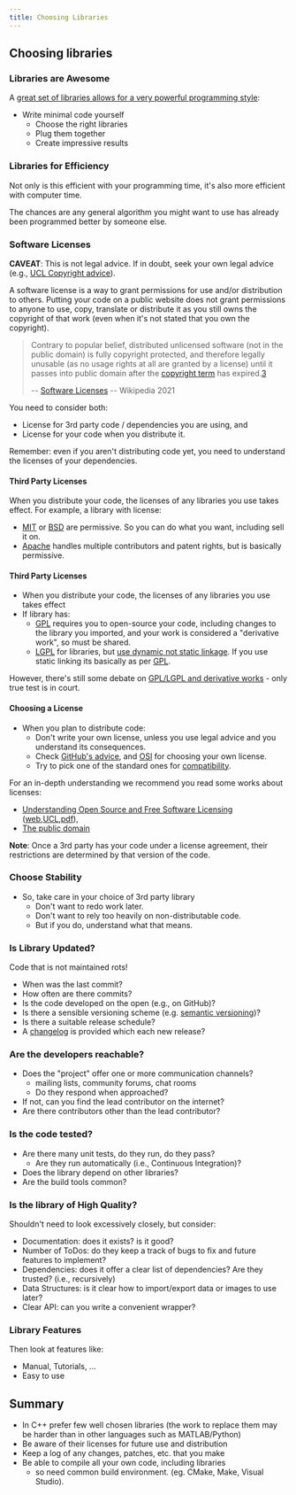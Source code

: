 ```yaml
---
title: Choosing Libraries
---
```


## Choosing libraries

### Libraries are Awesome

A [great set of libraries allows for a very powerful programming style][Python04Intro]:

* Write minimal code yourself
    * Choose the right libraries
    * Plug them together
    * Create impressive results


### Libraries for Efficiency

Not only is this efficient with your programming time,
it's also more efficient with computer time.

The chances are any general algorithm you might want to use
has already been programmed better by someone else.


### Software Licenses

**CAVEAT**: This is not legal advice. If in doubt, seek your own legal advice (e.g., [UCL Copyright advice][UCL Copy]).

A software license is a way to grant permissions for use and/or distribution to others.
Putting your code on a public website does not grant permissions to anyone to use, copy, translate or distribute it as
you still owns the copyright of that work (even when it's not stated that you own the copyright).

> Contrary to popular belief, distributed unlicensed software (not in the public domain) is fully copyright protected, and therefore legally unusable (as no usage rights at all are granted by a license) until it passes into public domain after the [copyright term][cterm] has expired.[3]
>
> -- [Software Licenses][SL-wiki] -- Wikipedia 2021

You need to consider both:

* License for 3rd party code / dependencies you are using, and
* License for your code when you distribute it.

Remember: even if you aren't distributing code yet, you need to understand the licenses of your dependencies.


#### Third Party Licenses

When you distribute your code, the licenses of any libraries you use takes effect.
For example, a library with license:

* [MIT][MITLicense] or [BSD][BSDLicense] are permissive. So you can do what you want, including sell it on.
* [Apache][ApacheLicense] handles multiple contributors and patent rights, but is basically permissive.


#### Third Party Licenses

* When you distribute your code, the licenses of any libraries you use takes effect
* If library has:
    * [GPL][GPLLicense] requires you to open-source your code, including changes to the library you imported, and your work is considered a "derivative work", so must be shared.
    * [LGPL][LGPLLicense] for libraries, but [use dynamic not static linkage][LGPLStaticVsDynamic]. If you use static linking its basically as per [GPL][GPLLicense].

However, there's still some debate on [GPL/LGPL and derivative works](https://lwn.net/Articles/548216/) - only true test is in court.


#### Choosing a License

* When you plan to distribute code:
    * Don't write your own license, unless you use legal advice and you understand its consequences.
    * Check [GitHub's advice][Chooselicense], and [OSI][OSI] for choosing your own license.
    * Try to pick one of the standard ones for [compatibility][LicesnseCompatibilityWiki].

For an in-depth understanding we recommend you read some works about licenses:

- [Understanding Open Source and Free Software Licensing][LicensingBookWC] ([web][LicensingBook],[UCL][LicensingBookUCL],[pdf][LicensingBookPDF]),
- [The public domain][PDBook]

**Note**: Once a 3rd party has your code under a license agreement, their restrictions are determined by that version of the code.

     
### Choose Stability

* So, take care in your choice of 3rd party library
    * Don't want to redo work later.
    * Don't want to rely too heavily on non-distributable code.
    * But if you do, understand what that means.


### Is Library Updated?

Code that is not maintained rots!

* When was the last commit?
* How often are there commits?
* Is the code developed on the open (e.g., on GitHub)?
* Is there a sensible versioning scheme (e.g. [semantic versioning][semver])?
* Is there a suitable release schedule?
* A [changelog][changelog] is provided which each new release?


### Are the developers reachable?

* Does the "project" offer one or more communication channels?
    * mailing lists, community forums, chat rooms
    * Do they respond when approached?
* If not, can you find the lead contributor on the internet?
* Are there contributors other than the lead contributor?


### Is the code tested?

* Are there many unit tests, do they run, do they pass?
    * Are they run automatically (i.e., Continuous Integration)?
* Does the library depend on other libraries?
* Are the build tools common?


### Is the library of High Quality?

Shouldn't need to look excessively closely, but consider:

* Documentation: does it exists? is it good?
* Number of ToDos: do they keep a track of bugs to fix and future features to implement?
* Dependencies: does it offer a clear list of dependencies? Are they trusted? (i.e., recursively)
* Data Structures: is it clear how to import/export data or images to use later?
* Clear API: can you write a convenient wrapper?
    
    
### Library Features

Then look at features like:

* Manual, Tutorials, ...
* Easy to use


## Summary

* In C++ prefer few well chosen libraries (the work to replace them may be harder than in other languages such as MATLAB/Python)
* Be aware of their licenses for future use and distribution
* Keep a log of any changes, patches, etc. that you make
* Be able to compile all your own code, including libraries
    * so need common build environment. (eg. CMake, Make, Visual Studio).

[PythonCourse]: http://github-pages.ucl.ac.uk/rsd-engineeringcourse/
[Python04Intro]: http://github-pages.ucl.ac.uk/rsd-engineeringcourse/ch04packaging/01Libraries.html
[NatureArticle]: http://www.nature.com/news/2010/101013/full/467753a.html
[LicensingBook]: http://www.oreilly.com/openbook/osfreesoft/book/
[Chooselicense]: http://choosealicense.com/
[OSI]: http://opensource.org/licenses
[MITLicense]: http://opensource.org/licenses/MIT
[BSDLicense]: http://opensource.org/licenses/BSD-3-Clause
[ApacheLicense]: http://opensource.org/licenses/Apache-2.0
[GPLLicense]: http://opensource.org/licenses/gpl-license
[LGPLLicense]: http://opensource.org/licenses/lgpl-license
[semver]: http://www.semver.org/
[cterm]: https://en.wikipedia.org/wiki/Copyright_term
[3]: https://blog.codinghorror.com/pick-a-license-any-license/
[SL-wiki]: https://en.wikipedia.org/w/index.php?oldid=999552724#Software_licenses_and_copyright_law
[UCL Copy]: https://www.ucl.ac.uk/library/ucl-copyright-advice "UCL Copyright advice"
[LGPLStaticVsDynamic]: https://www.gnu.org/licenses/gpl-faq.en.html#LGPLStaticVsDynamic "Does the LGPL have different requirements for statically vs dynamically linked modules with a covered work?"
[LicensingBookWC]: https://www.worldcat.org/title/understanding-open-source-free-software-licensing-guide-to-navigating-licensing-issues-in-existing-new-software/oclc/314704943
[LicensingBookUCL]: "https://ucl-new-primo.hosted.exlibrisgroup.com/primo-explore/search?query=any,contains,9780596005818&tab=local&search_scope=CSCOP_UCL&vid=UCL_VU2"
[LicensingBookPDF]: https://people.debian.org/~dktrkranz/legal/Understanding%20Open%20Source%20and%20Free%20Software%20Licensing.pdf
[LicesnseCompatibilityWiki]: https://en.wikipedia.org/wiki/License_compatibility
[PDBook]: https://www.thepublicdomain.org/download/
[changelog]: https://keepachangelog.com/en/1.0.0/
